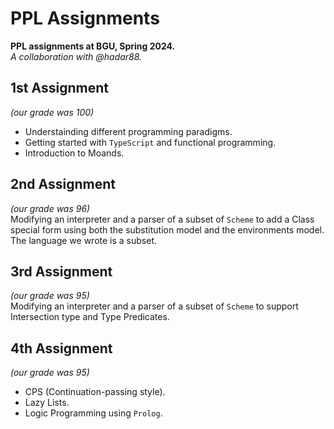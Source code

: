 # PPL Assignments
**PPL assignments at BGU, Spring 2024.**  
_A collaboration with @hadar88._

## 1st Assignment
*(our grade was 100)*  
- Understainding different programming paradigms.
- Getting started with `TypeScript` and functional programming.
- Introduction to Moands.

## 2nd Assignment
*(our grade was 96)*  
Modifying an interpreter and a parser of a subset of `Scheme` to add a Class special form using both the substitution model and the environments model. The language we wrote is a subset.

## 3rd Assignment
*(our grade was 95)*  
Modifying an interpreter and a parser of a subset of `Scheme` to support Intersection type and Type Predicates.

## 4th Assignment
*(our grade was 95)*  
- CPS (Continuation-passing style).
- Lazy Lists.
- Logic Programming using `Prolog`.
